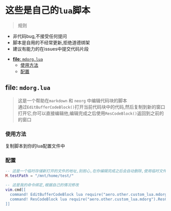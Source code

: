 # 这些是自己的`lua`脚本
> 规则
- 非代码bug,不接受任何提问
- 脚本是自用的不经常更新,拒绝道德绑架
- 建议有能力的在issues中提交代码片段
<!-- vim-markdown-toc GFM -->

* [**file**: `mdorg.lua`](#file-mdorglua)
  * [使用方法](#使用方法)
  * [配置](#配置)

<!-- vim-markdown-toc -->
## **file**: `mdorg.lua` 
> 这是一个帮助在`markdown` 和 `neorg` 中编辑代码块的脚本  
通过`EditBufferCodeBlock()`打开当前代码块中的代码,然后复制到新的窗口打开它,你可以直接编辑他,编辑完成之后使用`ResCodeBlock()`返回到之前的的窗口
### 使用方法
复制脚本到你的lua配置文件中
### 配置
```lua
-- 这是一个临时存储新打开的文件的地址,别担心,在你编辑完成之后会自动删除,使用临时文件的好处是你还可以通过其他插件去调试
M.testPath = "/mnt/home/test/"

-- 这是我的命令绑定,根据自己的情况修改
vim.cmd[[
  command! EditBufferCodeBlock lua require("aero.other.custom_lua.mdorg").EditBufferCodeBlock()
  command! ResCodeBlock lua require("aero.other.custom_lua.mdorg").ResCodeBlock()
]]
```
